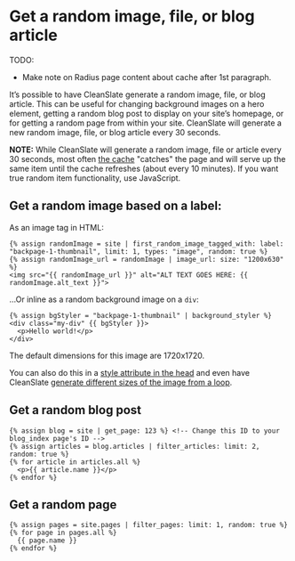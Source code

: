 # Get a random image, file, or blog article

TODO:

  * Make note on Radius page content about cache after 1st paragraph.

It’s possible to have CleanSlate generate a random image, file, or blog article. This can be useful for changing background images on a hero element, getting a random blog post to display on your site’s homepage, or for getting a random page from within your site. CleanSlate will generate a new random image, file, or blog article every 30 seconds.

**NOTE:** While CleanSlate will generate a random image, file or article every 30 seconds, most often [the cache](https://cleanslatecms.wvu.edu/how-to/content-publishing/basic-editing/editing-content/cache) "catches" the page and will serve up the same item until the cache refreshes (about every 10 minutes). If you want true random item functionality, use JavaScript.

## Get a random image based on a label:

As an image tag in HTML:

```
{% assign randomImage = site | first_random_image_tagged_with: label: "backpage-1-thumbnail", limit: 1, types: "image", random: true %}
{% assign randomImage_url = randomImage | image_url: size: "1200x630" %}
<img src="{{ randomImage_url }}" alt="ALT TEXT GOES HERE: {{ randomImage.alt_text }}">
```

…Or inline as a random background image on a `div`:

```
{% assign bgStyler = "backpage-1-thumbnail" | background_styler %}
<div class="my-div" {{ bgStyler }}>
  <p>Hello world!</p>
</div>
```

The default dimensions for this image are 1720x1720.

You can also do this in a [style attribute in the head](https://gist.github.com/wvuwebgist/cc5cb00847eb166f5346f3c79be7fb73) and even have CleanSlate [generate different sizes of the image from a loop](https://gist.github.com/wvuwebgist/f118396cdac8cff76c624a53e9282172).

## Get a random blog post

```
{% assign blog = site | get_page: 123 %} <!-- Change this ID to your blog_index page's ID -->
{% assign articles = blog.articles | filter_articles: limit: 2, random: true %}
{% for article in articles.all %}
  <p>{{ article.name }}</p>
{% endfor %}
```

## Get a random page

```
{% assign pages = site.pages | filter_pages: limit: 1, random: true %}
{% for page in pages.all %}
  {{ page.name }}
{% endfor %}
```

